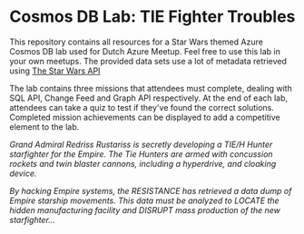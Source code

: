 # Cosmos DB Lab: TIE Fighter Troubles

This repository contains all resources for a Star Wars themed Azure Cosmos DB lab used for Dutch Azure Meetup.
Feel free to use this lab in your own meetups. The provided data sets use a lot of metadata retrieved using [The Star Wars API](https://swapi.co)

The lab contains three missions that attendees must complete, dealing with SQL API, Change Feed and Graph API respectively.
At the end of each lab, attendees can take a quiz to test if they've found the correct solutions.
Completed mission achievements can be displayed to add a competitive element to the lab.

*Grand Admiral Redriss Rustariss is secretly developing a TIE/H Hunter starfighter for the Empire. The Tie Hunters are armed with concussion rockets and twin blaster cannons, including a hyperdrive, and cloaking device.*

*By hacking Empire systems, the RESISTANCE has retrieved a data dump of Empire starship movements. This data must be analyzed to LOCATE the hidden manufacturing facility and DISRUPT mass production of the new starfighter...*
